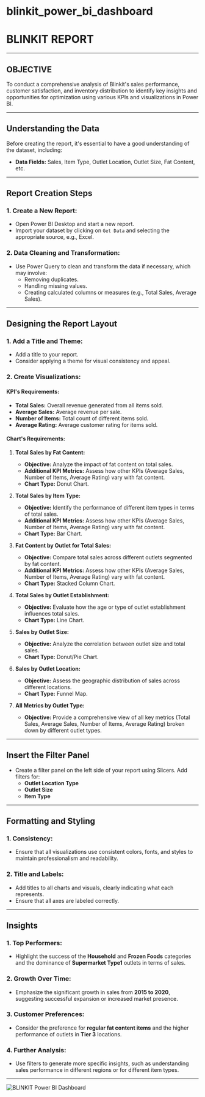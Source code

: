 # blinkit_power_bi_dashboard
# **BLINKIT REPORT**

---

## **OBJECTIVE**
To conduct a comprehensive analysis of Blinkit's sales performance, customer satisfaction, and inventory distribution to identify key insights and opportunities for optimization using various KPIs and visualizations in Power BI.

---

## **Understanding the Data**
Before creating the report, it's essential to have a good understanding of the dataset, including:
- **Data Fields:** Sales, Item Type, Outlet Location, Outlet Size, Fat Content, etc.

---

## **Report Creation Steps**

### **1. Create a New Report:**
- Open Power BI Desktop and start a new report.
- Import your dataset by clicking on `Get Data` and selecting the appropriate source, e.g., Excel.

### **2. Data Cleaning and Transformation:**
- Use Power Query to clean and transform the data if necessary, which may involve:
  - Removing duplicates.
  - Handling missing values.
  - Creating calculated columns or measures (e.g., Total Sales, Average Sales).

---

## **Designing the Report Layout**

### **1. Add a Title and Theme:**
- Add a title to your report.
- Consider applying a theme for visual consistency and appeal.

### **2. Create Visualizations:**

#### **KPI's Requirements:**
- **Total Sales:** Overall revenue generated from all items sold.
- **Average Sales:** Average revenue per sale.
- **Number of Items:** Total count of different items sold.
- **Average Rating:** Average customer rating for items sold.

#### **Chart's Requirements:**

1. **Total Sales by Fat Content:**
   - **Objective:** Analyze the impact of fat content on total sales.
   - **Additional KPI Metrics:** Assess how other KPIs (Average Sales, Number of Items, Average Rating) vary with fat content.
   - **Chart Type:** Donut Chart.

2. **Total Sales by Item Type:**
   - **Objective:** Identify the performance of different item types in terms of total sales.
   - **Additional KPI Metrics:** Assess how other KPIs (Average Sales, Number of Items, Average Rating) vary with fat content.
   - **Chart Type:** Bar Chart.

3. **Fat Content by Outlet for Total Sales:**
   - **Objective:** Compare total sales across different outlets segmented by fat content.
   - **Additional KPI Metrics:** Assess how other KPIs (Average Sales, Number of Items, Average Rating) vary with fat content.
   - **Chart Type:** Stacked Column Chart.

4. **Total Sales by Outlet Establishment:**
   - **Objective:** Evaluate how the age or type of outlet establishment influences total sales.
   - **Chart Type:** Line Chart.

5. **Sales by Outlet Size:**
   - **Objective:** Analyze the correlation between outlet size and total sales.
   - **Chart Type:** Donut/Pie Chart.

6. **Sales by Outlet Location:**
   - **Objective:** Assess the geographic distribution of sales across different locations.
   - **Chart Type:** Funnel Map.

7. **All Metrics by Outlet Type:**
   - **Objective:** Provide a comprehensive view of all key metrics (Total Sales, Average Sales, Number of Items, Average Rating) broken down by different outlet types.

---

## **Insert the Filter Panel**
- Create a filter panel on the left side of your report using Slicers. Add filters for:
  - **Outlet Location Type**
  - **Outlet Size**
  - **Item Type**

---

## **Formatting and Styling**

### **1. Consistency:**
- Ensure that all visualizations use consistent colors, fonts, and styles to maintain professionalism and readability.

### **2. Title and Labels:**
- Add titles to all charts and visuals, clearly indicating what each represents.
- Ensure that all axes are labeled correctly.

---

## **Insights**

### **1. Top Performers:**
- Highlight the success of the **Household** and **Frozen Foods** categories and the dominance of **Supermarket Type1** outlets in terms of sales.

### **2. Growth Over Time:**
- Emphasize the significant growth in sales from **2015 to 2020**, suggesting successful expansion or increased market presence.

### **3. Customer Preferences:**
- Consider the preference for **regular fat content items** and the higher performance of outlets in **Tier 3** locations.

### **4. Further Analysis:**
- Use filters to generate more specific insights, such as understanding sales performance in different regions or for different item types.

---

![BLINKIT Power BI Dashboard](INSERT_YOUR_DRIVE_LINK_HERE)
